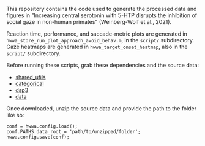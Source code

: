 This repository contains the code used to generate the processed data and figures in "Increasing central serotonin with 5-HTP disrupts the inhibition of social gaze in non-human primates" (Weinberg-Wolf et al., 2021).

Reaction time, performance, and saccade-metric plots are generated in `hwwa_store_run_plot_approach_avoid_behav.m`, in the `script/` subdirectory. Gaze heatmaps are generated in `hwwa_target_onset_heatmap`, also in the `script/` subdirectory.

Before running these scripts, grab these dependencies and the source data:
* [shared_utils](https://github.com/nfagan/shared_utils)
* [categorical](https://github.com/nfagan/categorical)
* [dsp3](https://github.com/nfagan/dsp3)
* [data](...)

Once downloaded, unzip the source data and provide the path to the folder like so: 
```
conf = hwwa.config.load();
conf.PATHS.data_root = 'path/to/unzipped/folder';
hwwa.config.save(conf);
```
